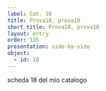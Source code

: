 ```yaml
---
label: Cat. 18
title: Prova18, prova18
short_title: Prova18, prova18
layout: entry
order: 135
presentation: side-by-side
object:
  - id: 18
---
```


scheda 18 del mio catalogo
